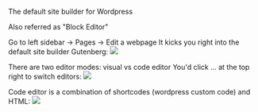 
The default site builder for Wordpress

Also referred as "Block Editor"

Go to left sidebar -> Pages -> Edit a webpage
It kicks you right into the default site builder Gutenberg:
![](VtQ9O0q.png)

There are two editor modes: visual vs code editor
You'd click ... at the top right to switch editors:
![](ZH6gBN3.png)

Code editor is a combination of shortcodes (wordpress custom code) and HTML:
![](aCg8ePg.png)
